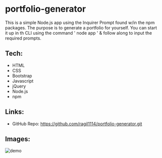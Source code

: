 # portfolio-generator
This is a simple Node.js app using the Inquirer Prompt found w/in the npm packages. The purpose is to generate a portfolio for yourself. You can start it up in th CLI using the command ' node app ' & follow along to input the required prompts.

## Tech:
- HTML
- CSS
- Bootstrap
- Javascript
- jQuery
- Node.js
- npm

## Links:
- GitHub Repo: https://github.com/ragil1114/portfolio-generator.git

## Images:
![demo](https://github.com/ragil1114/bookWorm-projectRepo/blob/main/src/images/demo.png)
